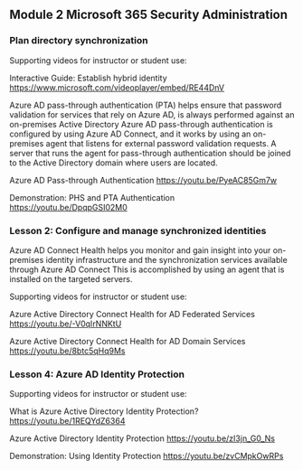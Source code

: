 ## Module 2 Microsoft 365 Security Administration


### Plan directory synchronization

Supporting videos for instructor or student use:

Interactive Guide: Establish hybrid identity
https://www.microsoft.com/videoplayer/embed/RE44DnV

Azure AD pass-through authentication (PTA) helps ensure that password validation for services that rely on Azure AD, is always performed against an on-premises Active Directory
Azure AD pass-through authentication is configured by using Azure AD Connect, and it works by using an on-premises agent that listens for external password validation requests.
A server that runs the agent for pass-through authentication should be joined to the Active Directory domain where users are located.

Azure AD Pass-through Authentication
https://youtu.be/PyeAC85Gm7w

Demonstration: PHS and PTA Authentication
https://youtu.be/DpqpGSI02M0

### Lesson 2: Configure and manage synchronized identities

Azure AD Connect Health helps you monitor and gain insight into your on-premises identity infrastructure and the synchronization services available through Azure AD Connect
This is accomplished by using an agent that is installed on the targeted servers.

Supporting videos for instructor or student use:

Azure Active Directory Connect Health for AD Federated Services
https://youtu.be/-V0qIrNNKtU

Azure Active Directory Connect Health for AD Domain Services
https://youtu.be/8btc5qHq9Ms

### Lesson 4: Azure AD Identity Protection

Supporting videos for instructor or student use:

What is Azure Active Directory Identity Protection?
https://youtu.be/1REQYdZ6364

Azure Active Directory Identity Protection
https://youtu.be/zI3jn_G0_Ns

Demonstration: Using Identity Protection
https://youtu.be/zvCMpkOwRPs

